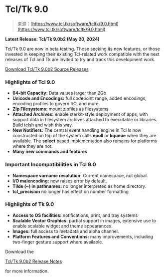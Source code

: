 <!--yml
category: 未分类
date: 2024-05-29 12:40:14
-->

# Tcl/Tk 9.0

> 来源：[https://www.tcl.tk/software/tcltk/9.0.html](https://www.tcl.tk/software/tcltk/9.0.html)

**Latest Release: Tcl/Tk 9.0b2 (May 20, 2024)**

Tcl/Tk 9.0 are now in beta testing. Those seeking its new features, or those invested in keeping their existing Tcl-related work compatible with the next releases of Tcl and Tk are invited to try and track this development work.

[Download Tcl/Tk 9.0b2 Source Releases](download.html)

### Highlights of Tcl 9.0

*   **64-bit Capacity:** Data values larger than 2Gb
*   **Unicode and Encodings:** full codepoint range, added encodings, encoding profiles to govern I/O, and more.
*   **Zip Filesystems:** mount zipfiles as filesystems
*   **Attached Archives:** enable starkit-style deployment of apps, with support data in filesystem archives attached to executable or libraries. Build tclsh and wish this way.
*   **New Notifiers:** The central event handling engine in Tcl is now constructed on top of the system calls **epoll** or **kqueue** when they are available. The **select** based implementation also remains for platforms where they are not.
*   **Many new commands and features**

### Important Incompatibilities in Tcl 9.0

*   **Namespace varname resolution:** Current namespace, not global.
*   **I/O malencoding:** now raises error by default.
*   **Tilde (~) in pathnames:** no longer interpreted as home directory.
*   **tcl_precision** no longer has effect on number formatting

### Highlights of Tk 9.0

*   **Access to OS facilities:** notifications, print, and tray systems
*   **Scalable Vector Graphics:** partial support in images, extensive use to enable scalable widget and theme appearances.
*   **Images:** full access to metadata and alpha channel.
*   **Platform Features and Conventions:** many improvements, including two-finger gesture support where available.

Download the

[Tcl/Tk 9.0b2 Release Notes](https://sourceforge.net/projects/tcl/files/Tcl/9.0b2/tcltk-release-notes-9.0b2.txt/download)

for more information.